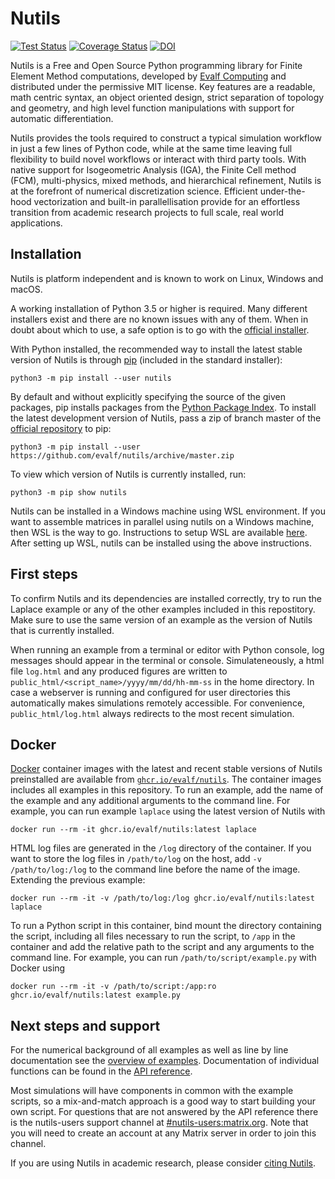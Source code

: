 Nutils
======

[![Test Status](https://github.com/joostvanzwieten/nutils/workflows/test/badge.svg?branch=master)](https://github.com/evalf/nutils/actions?query=workflow%3Atest+branch%3Amaster)
[![Coverage Status](https://codecov.io/gh/evalf/nutils/branch/master/graph/badge.svg)](https://codecov.io/gh/evalf/nutils/branch/master)
[![DOI](https://zenodo.org/badge/DOI/10.5281/zenodo.822369.svg)](https://doi.org/10.5281/zenodo.822369)

Nutils is a Free and Open Source Python programming library for Finite Element
Method computations, developed by [Evalf Computing][1] and distributed under
the permissive MIT license. Key features are a readable, math centric syntax,
an object oriented design, strict separation of topology and geometry, and high
level function manipulations with support for automatic differentiation.

Nutils provides the tools required to construct a typical simulation workflow
in just a few lines of Python code, while at the same time leaving full
flexibility to build novel workflows or interact with third party tools. With
native support for Isogeometric Analysis (IGA), the Finite Cell method (FCM),
multi-physics, mixed methods, and hierarchical refinement, Nutils is at the
forefront of numerical discretization science. Efficient under-the-hood
vectorization and built-in parallellisation provide for an effortless
transition from academic research projects to full scale, real world
applications.


Installation
------------

Nutils is platform independent and is known to work on Linux, Windows and macOS.

A working installation of Python 3.5 or higher is required. Many different
installers exist and there are no known issues with any of them. When in doubt
about which to use, a safe option is to go with the [official installer][2].

With Python installed, the recommended way to install the latest stable version
of Nutils is through [pip][4] (included in the standard installer):

    python3 -m pip install --user nutils

By default and without explicitly specifying the source of the given packages,
pip installs packages from the [Python Package Index][5]. To install the latest
development version of Nutils, pass a zip of branch master of the [official
repository][3] to pip:

    python3 -m pip install --user https://github.com/evalf/nutils/archive/master.zip

To view which version of Nutils is currently installed, run:

    python3 -m pip show nutils

Nutils can be installed in a Windows machine using WSL environment.
If you want to assemble matrices in parallel using nutils on a Windows machine, 
then WSL is the way to go. Instructions to setup WSL are available [here][13]. 
After setting up WSL, nutils can be installed using the above instructions. 

First steps
-----------

To confirm Nutils and its dependencies are installed correctly, try to run the
Laplace example or any of the other examples included in this repostitory. Make
sure to use the same version of an example as the version of Nutils that is
currently installed.

When running an example from a terminal or editor with Python console, log
messages should appear in the terminal or console. Simulateneously, a html file
`log.html` and any produced figures are written to
`public_html/<script_name>/yyyy/mm/dd/hh-mm-ss` in the home directory. In case a
webserver is running and configured for user directories this automatically
makes simulations remotely accessible. For convenience, `public_html/log.html`
always redirects to the most recent simulation.


Docker
------

[Docker][10] container images with the latest and recent stable versions of
Nutils preinstalled are available from [`ghcr.io/evalf/nutils`][11]. The
container images includes all examples in this repository. To run an example,
add the name of the example and any additional arguments to the command line.
For example, you can run example `laplace` using the latest version of Nutils
with

    docker run --rm -it ghcr.io/evalf/nutils:latest laplace

HTML log files are generated in the `/log` directory of the container. If
you want to store the log files in `/path/to/log` on the
host, add `-v /path/to/log:/log` to the command line before the
name of the image. Extending the previous example:

    docker run --rm -it -v /path/to/log:/log ghcr.io/evalf/nutils:latest laplace

To run a Python script in this container, bind mount the directory
containing the script, including all files necessary to run the script,
to `/app` in the container and add the relative path to the script and
any arguments to the command line. For example, you can run
`/path/to/script/example.py` with Docker using

    docker run --rm -it -v /path/to/script:/app:ro ghcr.io/evalf/nutils:latest example.py


Next steps and support
----------------------

For the numerical background of all examples as well as line by line
documentation see the [overview of examples][6]. Documentation of individual
functions can be found in the [API reference][7].

Most simulations will have components in common with the example scripts, so a
mix-and-match approach is a good way to start building your own script. For
questions that are not answered by the API reference there is the nutils-users
support channel at [#nutils-users:matrix.org][8]. Note that you will need to
create an account at any Matrix server in order to join this channel.

If you are using Nutils in academic research, please consider [citing
Nutils][9].


[1]: http://evalf.com/
[2]: https://www.python.org/downloads/
[3]: https://github.com/evalf/nutils
[4]: https://github.com/pypa/pip
[5]: https://pypi.org/project/nutils/
[6]: http://docs.nutils.org/en/latest/examples/
[7]: http://docs.nutils.org/en/latest/nutils/
[8]: https://matrix.to/#/#nutils-users:matrix.org
[9]: https://doi.org/10.5281/zenodo.822369
[10]: https://www.docker.com/
[11]: https://github.com/orgs/evalf/packages/container/package/nutils
[12]: https://raw.githubusercontent.com/evalf/nutils/master/examples/laplace.py
[13]: https://ubuntu.com/tutorials/install-ubuntu-on-wsl2-on-windows-11-with-gui-support#1-overview

